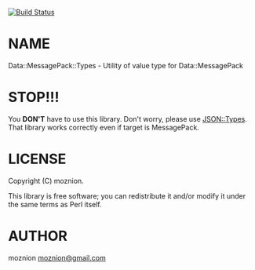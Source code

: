 [![Build Status](https://travis-ci.org/moznion/p5-Data-MessagePack-Types.svg?branch=master)](https://travis-ci.org/moznion/p5-Data-MessagePack-Types)
# NAME

Data::MessagePack::Types - Utility of value type for Data::MessagePack

# STOP!!!

You **DON'T** have to use this library. Don't worry, please use [JSON::Types](https://metacpan.org/pod/JSON::Types). That library works correctly even if target is MessagePack.

# LICENSE

Copyright (C) moznion.

This library is free software; you can redistribute it and/or modify
it under the same terms as Perl itself.

# AUTHOR

moznion <moznion@gmail.com>
